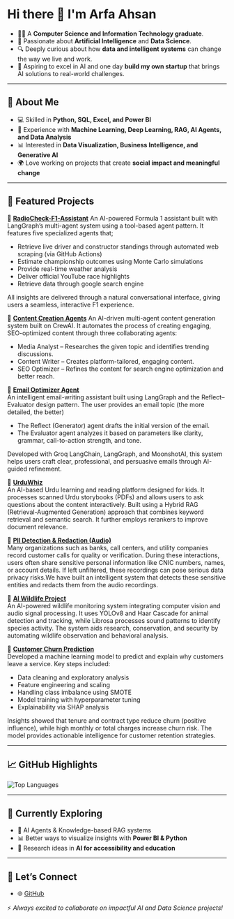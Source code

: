 # Hi there 👋 I'm Arfa Ahsan  

- 👩‍💻 A **Computer Science and Information Technology graduate**.  
- 🤖 Passionate about **Artificial Intelligence** and **Data Science**.  
- 🔍 Deeply curious about how **data and intelligent systems** can change the way we live and work.  
- 🚀 Aspiring to excel in AI and one day **build my own startup** that brings AI solutions to real-world challenges.  

---

## 🌟 About Me  
- 💻 Skilled in **Python, SQL, Excel, and Power BI**  
- 🤖 Experience with **Machine Learning, Deep Learning, RAG, AI Agents, and Data Analysis**  
- 📊 Interested in **Data Visualization, Business Intelligence, and Generative AI**  
- 🌍 Love working on projects that create **social impact and meaningful change**  

---

## 📌 Featured Projects  

🔹 [**RadioCheck-F1-Assistant**](https://github.com/Arfa-Ahsan/RadioCheck-F1-Assistant)
An AI-powered Formula 1 assistant built with LangGraph’s multi-agent system using a tool-based agent pattern. It features five specialized agents that;
- Retrieve live driver and constructor standings through automated web scraping (via GitHub Actions)
- Estimate championship outcomes using Monte Carlo simulations
- Provide real-time weather analysis
- Deliver official YouTube race highlights
- Retrieve data through google search engine
  
All insights are delivered through a natural conversational interface, giving users a seamless, interactive F1 experience.

🔹 [**Content Creation Agents**](https://github.com/Arfa-Ahsan/Content_Creation_Agents)
An AI-driven multi-agent content generation system built on CrewAI. It automates the process of creating engaging, SEO-optimized content through three collaborating agents:

-  Media Analyst – Researches the given topic and identifies trending discussions.
-  Content Writer – Creates platform-tailored, engaging content.
-  SEO Optimizer – Refines the content for search engine optimization and better reach.

🔹 [**Email Optimizer Agent**](https://github.com/Arfa-Ahsan/Email_Optimizer_Agent)  
An intelligent email-writing assistant built using LangGraph and the Reflect–Evaluator design pattern.
The user provides an email topic (the more detailed, the better)
- The Reflect (Generator) agent drafts the initial version of the email.
- The Evaluator agent analyzes it based on parameters like clarity, grammar, call-to-action strength, and tone.
  
Developed with Groq LangChain, LangGraph, and MoonshotAI, this system helps users craft clear, professional, and persuasive emails through AI-guided refinement. 

🔹 [**UrduWhiz**](https://github.com/Arfa-Ahsan/UrduWhiz)  
An AI-based Urdu learning and reading platform designed for kids. It processes scanned Urdu storybooks (PDFs) and allows users to ask questions about the content interactively.
Built using a Hybrid RAG (Retrieval-Augmented Generation) approach that combines keyword retrieval and semantic search. It further employs rerankers to improve document relevance.

🔹 [**PII Detection & Redaction (Audio)**](https://github.com/Arfa-Ahsan/PII_Detection_and_Redaction_audio_Project)  
Many organizations such as banks, call centers, and utility companies record customer calls for quality or verification. During these interactions, users often share sensitive personal information like CNIC numbers, names, or account details. If left unfiltered, these recordings can pose serious data privacy risks.We have built an intelligent system that detects these sensitive entities and redacts them from the audio recordings.

🔹 [**AI Wildlife Project**](https://github.com/Arfa-Ahsan/AI-Project)  
An AI-powered wildlife monitoring system integrating computer vision and audio signal processing.
It uses YOLOv8 and Haar Cascade for animal detection and tracking, while Librosa processes sound patterns to identify species activity. The system aids research, conservation, and security by automating wildlife observation and behavioral analysis.

🔹 [**Customer Churn Prediction**](https://github.com/Arfa-Ahsan/Customer-Churn-Prediction-Project)  
Developed a machine learning model to predict and explain why customers leave a service.
Key steps included:
- Data cleaning and exploratory analysis
- Feature engineering and scaling
- Handling class imbalance using SMOTE
- Model training with hyperparameter tuning
- Explainability via SHAP analysis
  
Insights showed that tenure and contract type reduce churn (positive influence), while high monthly or total charges increase churn risk. The model provides actionable intelligence for customer retention strategies.

---

## 📈 GitHub Highlights   
![Top Languages](https://github-readme-stats.vercel.app/api/top-langs/?username=Arfa-Ahsan&layout=compact&theme=tokyonight)  

---

## 🌱 Currently Exploring  
- 🚀 AI Agents & Knowledge-based RAG systems  
- 📊 Better ways to visualize insights with **Power BI & Python**  
- 🧠 Research ideas in **AI for accessibility and education**  

---

## 🤝 Let’s Connect    
- 🌐 [GitHub](https://github.com/Arfa-Ahsan)  

⚡ *Always excited to collaborate on impactful AI and Data Science projects!*  
